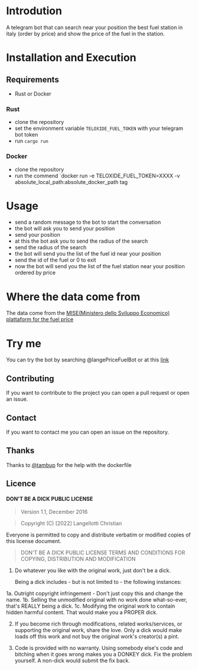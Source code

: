 # Introdution 
A telegram bot that can search near your position the best fuel station in italy (order by price) and show the price of the fuel in the station.

# Installation and Execution
## Requirements
- Rust or Docker

### Rust
- clone the repository
- set the environment variable `TELOXIDE_FUEL_TOKEN` with your telegram bot token
- run `cargo run`

### Docker
- clone the repository
- run the commend `docker run -e TELOXIDE_FUEL_TOKEN=XXXX -v absolute_local_path:absolute_docker_path tag

# Usage
- send a random message to the bot to start the conversation
- the bot will ask you to send your position
- send your position
- at this the bot ask you to send the radius of the search
- send the radius of the search
- the bot will send you the list of the fuel id near your position
- send the id of the fuel or 0 to exit
- now the bot will send you the list of the fuel station near your position ordered by price

# Where the data come from
The data come from the [MISE(Ministero dello Sviluppo Economico) plattaform for the fuel price](https://carburanti.mise.gov.it/)

# Try me 
You can try the bot by searching @langePriceFuelBot or at this [link](https://t.me/langePriceFuelBot)

## Contributing
If you want to contribute to the project you can open a pull request or open an issue.

## Contact
If you want to contact me you can open an issue on the repository.

## Thanks
Thanks to [@tambup](https://github.com/Tambup) for the help with the dockerfile

## Licence

#### DON'T BE A DICK PUBLIC LICENSE

> Version 1.1, December 2016

> Copyright (C) [2022] Langellotti Christian

Everyone is permitted to copy and distribute verbatim or modified
copies of this license document.

> DON'T BE A DICK PUBLIC LICENSE
> TERMS AND CONDITIONS FOR COPYING, DISTRIBUTION AND MODIFICATION

1. Do whatever you like with the original work, just don't be a dick.

   Being a dick includes - but is not limited to - the following instances:

 1a. Outright copyright infringement - Don't just copy this and change the name.
 1b. Selling the unmodified original with no work done what-so-ever, that's REALLY being a dick.
 1c. Modifying the original work to contain hidden harmful content. That would make you a PROPER dick.

2. If you become rich through modifications, related works/services, or supporting the original work,
share the love. Only a dick would make loads off this work and not buy the original work's
creator(s) a pint.

3. Code is provided with no warranty. Using somebody else's code and bitching when it goes wrong makes
you a DONKEY dick. Fix the problem yourself. A non-dick would submit the fix back.


